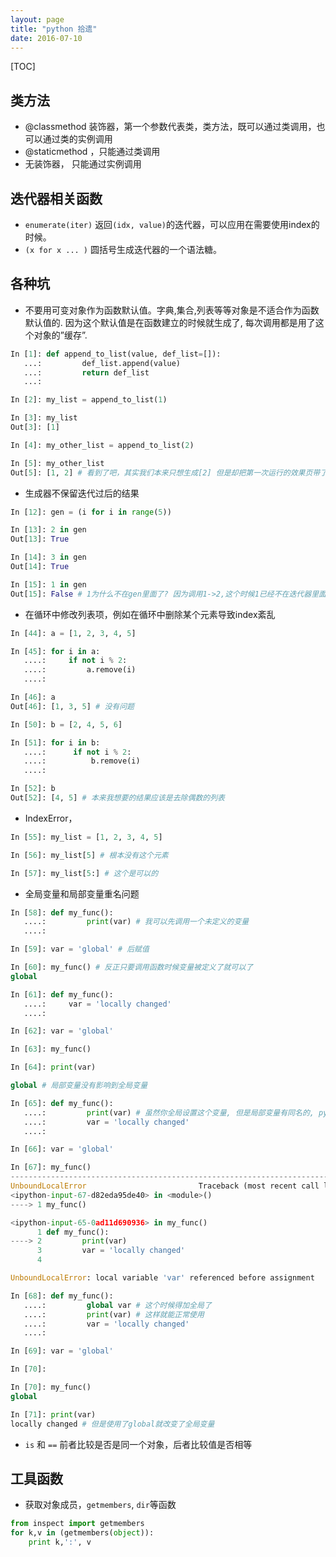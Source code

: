 ```yaml
---
layout: page
title: "python 拾遗"
date: 2016-07-10
---
```

[TOC]

## 类方法
- @classmethod 装饰器，第一个参数代表类，类方法，既可以通过类调用，也可以通过类的实例调用
- @staticmethod ，只能通过类调用
- 无装饰器， 只能通过实例调用

## 迭代器相关函数
- `enumerate(iter)` 返回`(idx, value)`的迭代器，可以应用在需要使用index的时候。
- `(x for x ... )` 圆括号生成迭代器的一个语法糖。


## 各种坑
- 不要用可变对象作为函数默认值。字典,集合,列表等等对象是不适合作为函数默认值的.
  因为这个默认值是在函数建立的时候就生成了, 每次调用都是用了这个对象的”缓存”.

```python
In [1]: def append_to_list(value, def_list=[]):
   ...:         def_list.append(value)
   ...:         return def_list
   ...:

In [2]: my_list = append_to_list(1)

In [3]: my_list
Out[3]: [1]

In [4]: my_other_list = append_to_list(2)

In [5]: my_other_list
Out[5]: [1, 2] # 看到了吧，其实我们本来只想生成[2] 但是却把第一次运行的效果页带了进来
```

- 生成器不保留迭代过后的结果

```python
In [12]: gen = (i for i in range(5))

In [13]: 2 in gen
Out[13]: True

In [14]: 3 in gen
Out[14]: True

In [15]: 1 in gen
Out[15]: False # 1为什么不在gen里面了? 因为调用1->2,这个时候1已经不在迭代器里面了,被按需生成过了
```

- 在循环中修改列表项，例如在循环中删除某个元素导致index紊乱

```python
In [44]: a = [1, 2, 3, 4, 5]

In [45]: for i in a:
   ....:     if not i % 2:
   ....:         a.remove(i)
   ....:

In [46]: a
Out[46]: [1, 3, 5] # 没有问题

In [50]: b = [2, 4, 5, 6]

In [51]: for i in b:
   ....:      if not i % 2:
   ....:          b.remove(i)
   ....:

In [52]: b
Out[52]: [4, 5] # 本来我想要的结果应该是去除偶数的列表
```
- IndexError，

```python
In [55]: my_list = [1, 2, 3, 4, 5]

In [56]: my_list[5] # 根本没有这个元素

In [57]: my_list[5:] # 这个是可以的
```

- 全局变量和局部变量重名问题

```python
In [58]: def my_func():
   ....:         print(var) # 我可以先调用一个未定义的变量
   ....:

In [59]: var = 'global' # 后赋值

In [60]: my_func() # 反正只要调用函数时候变量被定义了就可以了
global

In [61]: def my_func():
   ....:     var = 'locally changed'
   ....:

In [62]: var = 'global'

In [63]: my_func()

In [64]: print(var)

global # 局部变量没有影响到全局变量

In [65]: def my_func():
   ....:         print(var) # 虽然你全局设置这个变量, 但是局部变量有同名的, python以为你忘了定义本地变量了
   ....:         var = 'locally changed'
   ....:

In [66]: var = 'global'

In [67]: my_func()
---------------------------------------------------------------------------
UnboundLocalError                         Traceback (most recent call last)
<ipython-input-67-d82eda95de40> in <module>()
----> 1 my_func()

<ipython-input-65-0ad11d690936> in my_func()
      1 def my_func():
----> 2         print(var)
      3         var = 'locally changed'
      4

UnboundLocalError: local variable 'var' referenced before assignment

In [68]: def my_func():
   ....:         global var # 这个时候得加全局了
   ....:         print(var) # 这样就能正常使用
   ....:         var = 'locally changed'
   ....:

In [69]: var = 'global'

In [70]:

In [70]: my_func()
global

In [71]: print(var)
locally changed # 但是使用了global就改变了全局变量
```

- `is` 和 `==` 前者比较是否是同一个对象，后者比较值是否相等

## 工具函数
- 获取对象成员，`getmembers`, `dir`等函数

```python
from inspect import getmembers
for k,v in (getmembers(object)):
    print k,':', v
```
